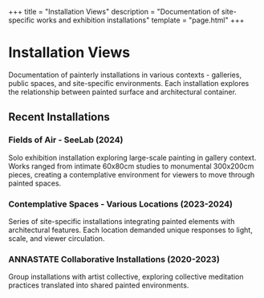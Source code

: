 +++
title = "Installation Views"
description = "Documentation of site-specific works and exhibition installations"
template = "page.html"
+++

# Installation Views

Documentation of painterly installations in various contexts - galleries, public spaces, and site-specific environments. Each installation explores the relationship between painted surface and architectural container.

## Recent Installations

### Fields of Air - SeeLab (2024)
Solo exhibition installation exploring large-scale painting in gallery context. Works ranged from intimate 60x80cm studies to monumental 300x200cm pieces, creating a contemplative environment for viewers to move through painted spaces.

### Contemplative Spaces - Various Locations (2023-2024)
Series of site-specific installations integrating painted elements with architectural features. Each location demanded unique responses to light, scale, and viewer circulation.

### ANNASTATE Collaborative Installations (2020-2023)
Group installations with artist collective, exploring collective meditation practices translated into shared painted environments.

<div class="installation-grid">
  <!-- Installation images would be dynamically loaded here -->
  <!-- Grid layout for installation documentation -->
</div>

<style>
.installation-grid {
    display: grid;
    grid-template-columns: repeat(auto-fit, minmax(400px, 1fr));
    gap: 40px;
    margin: 40px 0;
}

.installation-item {
    background: white;
    border-radius: 10px;
    overflow: hidden;
    box-shadow: 0 5px 20px rgba(0,0,0,0.1);
    transition: all 0.3s ease;
}

.installation-item:hover {
    transform: translateY(-8px);
    box-shadow: 0 15px 40px rgba(0,0,0,0.15);
}

.installation-item img {
    width: 100%;
    height: 300px;
    object-fit: cover;
}

.installation-info {
    padding: 20px;
}

.installation-title {
    font-size: 1.3em;
    font-weight: 600;
    color: #2c3e50;
    margin-bottom: 10px;
}

.installation-details {
    color: #7f8c8d;
    line-height: 1.6;
}
</style>